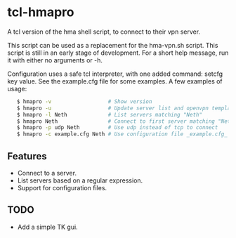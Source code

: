 tcl-hmapro
==========

A tcl version of the hma shell script, to connect to their vpn server.

This script can be used as a replacement for the hma-vpn.sh script. This script
is still in an early stage of development. For a short help message, run it with
either no arguments or -h.

Configuration uses a safe tcl interpreter, with one added command: setcfg key
value. See the example.cfg file for some examples. A few examples of usage:

 ```sh
    $ hmapro -v                  # Show version
    $ hmapro -u                  # Update server list and openvpn template
    $ hmapro -l Neth             # List servers matching "Neth"
    $ hmapro Neth                # Connect to first server matching "Neth"
    $ hmapro -p udp Neth         # Use udp instead of tcp to connect
    $ hmapro -c example.cfg Neth # Use configuration file _example.cfg_
```


Features
--------
- Connect to a server.
- List servers based on a regular expression.
- Support for configuration files.


TODO
----
- Add a simple TK gui.

